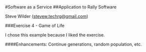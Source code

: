 
#Software as a Service
##Application to Rally Software

Steve Wilder (stevew.techrg@gmail.com)

###Exercise 4 - Game of Life

I chose this example because I liked the exercise.

####Enhancements:
 Continue generations, random population, etc.

 
